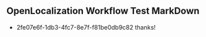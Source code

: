 ## OpenLocalization Workflow Test MarkDown

* 2fe07e6f-1db3-4fc7-8e7f-f81be0db9c82 
thanks!



<!--HONumber=Jan16_HO4-->
